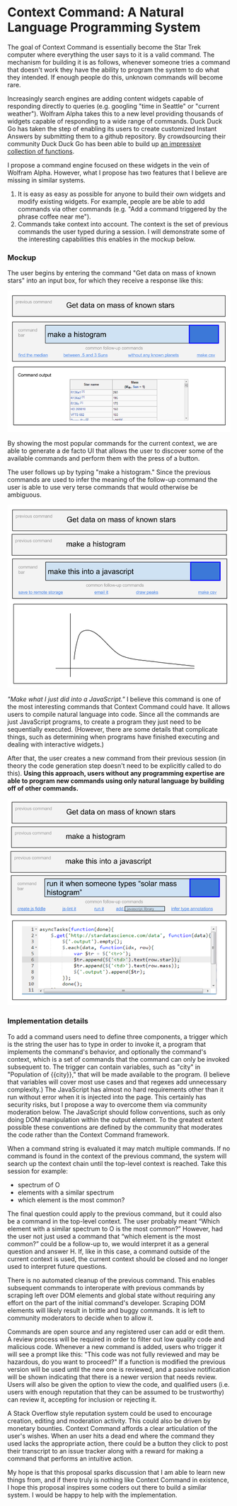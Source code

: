 Context Command: A Natural Language Programming System
======================================================
The goal of Context Command is essentially become the Star Trek computer where everything the user says to it is a valid command. The mechanism for building it is as follows, whenever someone tries a command that doesn't work they have the ability to program the system to do what they intended. If enough people do this, unknown commands will become rare.

Increasingly search engines are adding content widgets capable of responding directly to queries (e.g. googling "time in Seattle" or "current weather"). Wolfram Alpha takes this to a new level providing thousands of widgets capable of responding to a wide range of commands. Duck Duck Go has taken the step of enabling its users to create customized Instant Answers by submitting them to a github repository. By crowdsourcing their community Duck Duck Go has been able to build up [an impressive collection of functions](https://duckduckgo.com/goodies).

I propose a command engine focused on these widgets in the vein of Wolfram Alpha. However, what I propose has two features that I believe are missing in similar systems.

1. It is easy as easy as possible for anyone to build their own widgets and modify existing widgets. For example, people are be able to add commands via other commands (e.g. "Add a command triggered by the phrase coffee near me").
2. Commands take context into account. The context is the set of previous commands the user typed during a session. I will demonstrate some of the interesting capabilities this enables in the mockup below.

### Mockup

The user begins by entering the command "Get data on mass of known stars" into an input box, for which they receive a response like this:

![](cc_1.png)

By showing the most popular commands for the current context, we are able to generate a de facto UI that allows the user to discover some of the available commands and perform them with the press of a button.

The user follows up by typing "make a histogram." Since the previous commands are used to infer the meaning of the follow-up command the user is able to use very terse commands that would otherwise be ambiguous.

![](cc_2.png)

*"Make what I just did into a JavaScript."* I believe this command is one of the most interesting commands that Context Command could have. It allows users to compile natural language into code. Since all the commands are just JavaScript programs, to create a program they just need to be sequentially executed. (However, there are some details that complicate things, such as determining when programs have finished executing and dealing with interactive widgets.)

After that, the user creates a new command from their previous session (in theory the code generation step doesn't need to be explicitly called to do this). **Using this approach, users without any programming expertise are able to program new commands using only natural language by building off of other commands.**

![](cc_3.png)

### Implementation details

To add a command users need to define three components, a trigger which is the string the user has to type in order to invoke it, a program that implements the command's behavior, and optionally the command's context, which is a set of commands that the command can only be invoked subsequent to. The trigger can contain variables, such as "city" in "Population of {{city}}," that will be made available to the program. (I believe that variables will cover most use cases and that regexes add unnecessary complexity.) The JavaScript has almost no hard requirements other than it run without error when it is injected into the page. This certainly has security risks, but I propose a way to overcome them via community moderation below. The JavaScript should follow conventions, such as only doing DOM manipulation within the output element. To the greatest extent possible these conventions are defined by the community that moderates the code rather than the Context Command framework.

When a command string is evaluated it may match multiple commands. If no command is found in the context of the previous command, the system will search up the context chain until the top-level context is reached. Take this session for example:

* spectrum of O
* elements with a similar spectrum
* which element is the most common?

The final question could apply to the previous command, but it could also be a command in the top-level context. The user probably meant “Which element with a similar spectrum to O is the most common?” However, had the user not just used a command that “which element is the most common?” could be a follow-up to, we would interpret it as a general question and answer H. If, like in this case, a command outside of the current context is used, the current context should be closed and no longer used to interpret future questions.

There is no automated cleanup of the previous command. This enables subsequent commands to interoperate with previous commands by scraping left over DOM elements and global state without requiring any effort on the part of the initial command's developer. Scraping DOM elements will likely result in brittle and buggy commands. It is left to community moderators to decide when to allow it.

Commands are open source and any registered user can add or edit them. A review process will be required in order to filter out low quality code and malicious code. Whenever a new command is added, users who trigger it will see a prompt like this:
"This code was not fully reviewed and may be hazardous, do you want to proceed?" If a function is modified the previous version will be used until the new one is reviewed, and a passive notification will be shown indicating that there is a newer version that needs review. Users will also be given the option to view the code, and qualified users (i.e. users with enough reputation that they can be assumed to be trustworthy) can review it, accepting for inclusion or rejecting it.

A Stack Overflow style reputation system could be used to encourage creation, editing and moderation activity. This could also be driven by monetary bounties. Context Command affords a clear articulation of the user's wishes. When an user hits a dead end where the command they used lacks the appropriate action, there could be a button they click to post their transcript to an issue tracker along with a reward for making a command that performs an intuitive action.

My hope is that this proposal sparks discussion that I am able to learn new things from, and if there truly is nothing like Context Command in existence, I hope this proposal inspires some coders out there to build a similar system. I would be happy to help with the implementation.
